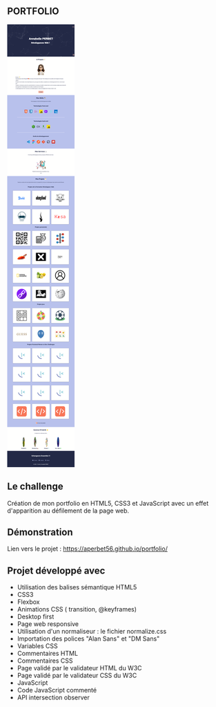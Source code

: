 ## PORTFOLIO

![Design preview for the project](./img/preview.png)

## Le challenge

Création de mon portfolio en HTML5, CSS3 et JavaScript avec un effet d'apparition au défilement de la page web.

## Démonstration

Lien vers le projet : https://aperbet56.github.io/portfolio/

## Projet développé avec

- Utilisation des balises sémantique HTML5
- CSS3
- Flexbox
- Animations CSS ( transition, @keyframes)
- Desktop first
- Page web responsive
- Utilisation d'un normaliseur : le fichier normalize.css
- Importation des polices "Alan Sans" et "DM Sans"
- Variables CSS
- Commentaires HTML
- Commentaires CSS
- Page validé par le validateur HTML du W3C
- Page validé par le validateur CSS du W3C
- JavaScript
- Code JavaScript commenté
- API intersection observer
